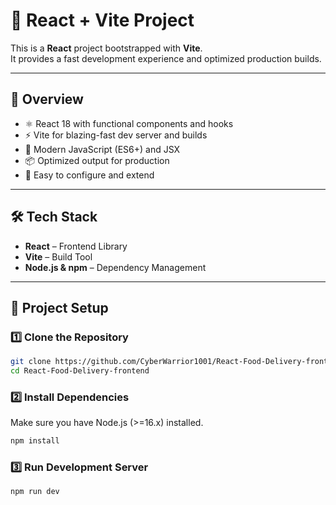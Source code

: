 # 🚀 React + Vite Project

This is a **React** project bootstrapped with **Vite**.  
It provides a fast development experience and optimized production builds.  

---

## 📖 Overview
- ⚛️ React 18 with functional components and hooks  
- ⚡️ Vite for blazing-fast dev server and builds  
- 🎨 Modern JavaScript (ES6+) and JSX  
- 📦 Optimized output for production  
- 🔧 Easy to configure and extend  

---

## 🛠️ Tech Stack
- **React** – Frontend Library  
- **Vite** – Build Tool  
- **Node.js & npm** – Dependency Management  

---

## 📂 Project Setup

### 1️⃣ Clone the Repository
```bash
git clone https://github.com/CyberWarrior1001/React-Food-Delivery-frontend.git
cd React-Food-Delivery-frontend
```
### 2️⃣ Install Dependencies

Make sure you have Node.js (>=16.x) installed.
```bash
npm install
```
### 3️⃣ Run Development Server
```bash
npm run dev
